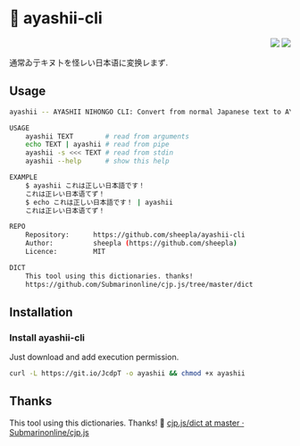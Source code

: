 # 🗾 ayashii-cli

<div align="right">
    <img src="https://img.shields.io/static/v1?label=Language&message=shell&color=blue&style=flat-square"/>
    <img src="https://img.shields.io/static/v1?label=License&message=MIT&color=blue&style=flat-square"/>
</div>

通常ゐ亍キヌ卜を怪レい日本语に変换レまず.

## Usage

```bash
ayashii -- AYASHII NIHONGO CLI: Convert from normal Japanese text to AYASHII NIHONGO.

USAGE
    ayashii TEXT        # read from arguments
    echo TEXT | ayashii # read from pipe
    ayashii -s <<< TEXT # read from stdin
    ayashii --help      # show this help

EXAMPLE
    $ ayashii これは正しい日本語です！
    これは正レい日本语てず！
    $ echo これは正しい日本語です！ | ayashii
    これは正レい日本语てず！

REPO
    Repository:      https://github.com/sheepla/ayashii-cli
    Author:          sheepla (https://github.com/sheepla)
    Licence:         MIT

DICT
    This tool using this dictionaries. thanks!
    https://github.com/Submarinonline/cjp.js/tree/master/dict
```

## Installation

### Install ayashii-cli

Just download and add execution permission.

```bash
curl -L https://git.io/JcdpT -o ayashii && chmod +x ayashii
```

## Thanks

This tool using this dictionaries. Thanks! 🥳 [cjp.js/dict at master · Submarinonline/cjp.js](https://github.com/Submarinonline/cjp.js/tree/master/dict)
